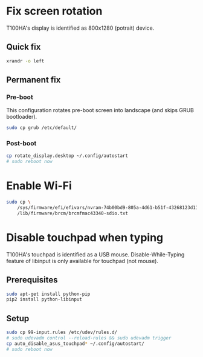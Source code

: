 # Fix screen rotation

T100HA's display is identified as 800x1280 (potrait) device. 

## Quick fix

```bash
xrandr -o left
```

## Permanent fix

### Pre-boot

This configuration rotates pre-boot screen into landscape (and skips GRUB bootloader). 

```bash
sudo cp grub /etc/default/
```

### Post-boot

```bash
cp rotate_display.desktop ~/.config/autostart
# sudo reboot now
```

# Enable Wi-Fi

```bash
sudo cp \
    /sys/firmware/efi/efivars/nvram-74b00bd9-805a-4d61-b51f-43268123d113 \
    /lib/firmware/brcm/brcmfmac43340-sdio.txt
```

# Disable touchpad when typing

T100HA's touchpad is identified as a USB mouse. 
Disable-While-Typing feature of libinput is only available for touchpad (not mouse). 

## Prerequisites

```bash
sudo apt-get install python-pip
pip2 install python-libinput
```

## Setup

```bash
sudo cp 99-input.rules /etc/udev/rules.d/
# sudo udevadm control --reload-rules && sudo udevadm trigger
cp auto_disable_asus_touchpad* ~/.config/autostart/
# sudo reboot now
```
